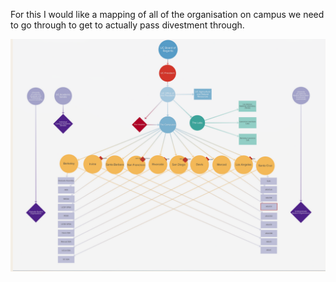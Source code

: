 For this I would like a mapping of all of the organisation on campus we need to go through to get to actually pass divestment through.

![Nice map explaining things](./maps.png)
